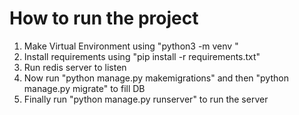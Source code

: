 
# How to run the project

1) Make Virtual Environment using "python3 -m venv <environment name>"
2) Install requirements using "pip install -r requirements.txt"
3) Run redis server to listen 
4) Now run "python manage.py makemigrations" and then "python manage.py migrate" to fill DB
5) Finally run "python manage.py runserver" to run the server 
